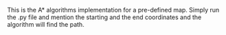 This is the A* algorithms implementation for a pre-defined map.
Simply run the .py file and mention the starting and the end coordinates and the algorithm will find the path.
